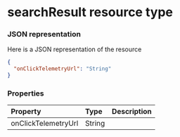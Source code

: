 # searchResult resource type



### JSON representation

Here is a JSON representation of the resource

```json
{
  "onClickTelemetryUrl": "String"
}

```
### Properties
| Property	   | Type	|Description|
|:---------------|:--------|:----------|
|onClickTelemetryUrl|String||

<!-- uuid: a9846e8d-541f-4cc6-98e8-695c9e99074d
2015-10-09 18:21:34 UTC -->